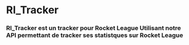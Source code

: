 # Rl_Tracker
### Rl_Tracker est un tracker pour Rocket League Utilisant notre API permettant de tracker ses statistques sur Rocket League
